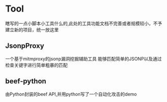 # Tool
瞎写的一点小脚本小工具什么的,此处的工具功能文档不完善或者规模较小，不予建立新的项目，统一放这里

## JsonpProxy
一个基于mitmproxy的jsonp漏洞挖掘辅助工具
能够匹配简单的JSONP以及通过检查关键字进行简单粗暴的匹配
## beef-python
由Python封装的beef API,并用python写了一个自动化攻击的demo
